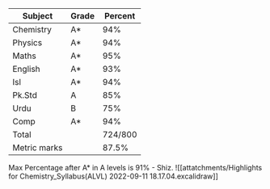 | Subject      | Grade | Percent |
| ------------ | ----- | ------- |
| Chemistry    | A*    | 94%     |
| Physics      | A*    | 94%     |
| Maths        | A*    | 95%     |
| English      | A*    |  93%      |
| Isl          | A*    |    94%     |
| Pk.Std       | A     | 85%     |
| Urdu         | B     | 75%     |
| Comp         | A*    | 94%     |
| Total        |       | 724/800 |
| Metric marks |       | 87.5%        |

Max Percentage after A* in A levels is
91% - Shiz.
![[attatchments/Highlights for Chemistry_Syllabus(ALVL) 2022-09-11 18.17.04.excalidraw]]